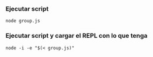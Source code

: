 ### Ejecutar script
```
node group.js
```

### Ejecutar script y cargar el REPL con lo que tenga
```
node -i -e "$(< group.js)"
```

